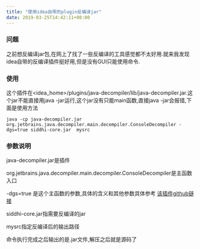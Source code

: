 ```yaml
---
title: "使用idea自带的plugin反编译jar"
date: 2019-03-25T14:42:11+08:00
---
```


### 问题
之前想反编译jar包,在网上了找了一些反编译的工具感觉都不太好用.就来我发现idea自带的反编译插件挺好用,但是没有GUI只能使用命令.

### 使用
这个插件在<idea_home>/plugins/java-decompiler/lib/java-decompiler.jar.这个jar不能直接用java -jar运行,这个jar没有只能main函数,直接java -jar会报错,下面是使用方法
```shell
java -cp java-decompiler.jar   org.jetbrains.java.decompiler.main.decompiler.ConsoleDecompiler -dgs=true siddhi-core.jar  mysrc
```
### 参数说明
java-decompiler.jar是插件

org.jetbrains.java.decompiler.main.decompiler.ConsoleDecompiler是主函数入口

-dgs=true 是这个主函数的参数,具体的含义和其他参数具体参考 [该插件github链接](https://github.com/fesh0r/fernflower)

siddhi-core.jar指需要反编译的jar

mysrc指定反编译后的输出路径 

命令执行完成之后输出的是.jar文件,解压之后就是源码了

